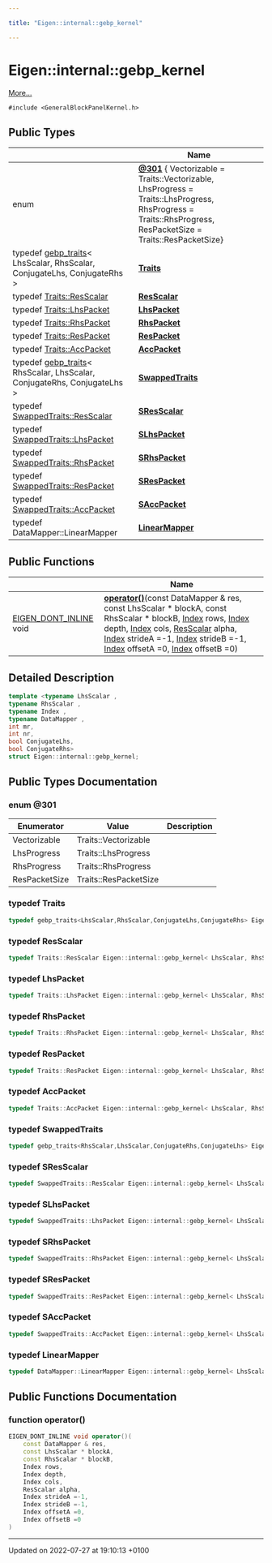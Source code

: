 ```yaml
---

title: "Eigen::internal::gebp_kernel"

---
```


# Eigen::internal::gebp_kernel



 [More...](#detailed-description)


`#include <GeneralBlockPanelKernel.h>`

## Public Types

|                | Name           |
| -------------- | -------------- |
| enum| **[@301](http://example.org/classes/structeigen_1_1internal_1_1gebp__kernel/#enum-@301)** { Vectorizable = Traits::Vectorizable, LhsProgress = Traits::LhsProgress, RhsProgress = Traits::RhsProgress, ResPacketSize = Traits::ResPacketSize} |
| typedef <a href="http://example.org/classes/classeigen_1_1internal_1_1gebp__traits/">gebp_traits</a>< LhsScalar, RhsScalar, ConjugateLhs, ConjugateRhs > | **[Traits](http://example.org/classes/structeigen_1_1internal_1_1gebp__kernel/#typedef-traits)**  |
| typedef <a href="http://example.org/classes/classeigen_1_1internal_1_1gebp__traits/#typedef-resscalar">Traits::ResScalar</a> | **[ResScalar](http://example.org/classes/structeigen_1_1internal_1_1gebp__kernel/#typedef-resscalar)**  |
| typedef <a href="http://example.org/classes/classeigen_1_1internal_1_1gebp__traits/#typedef-lhspacket">Traits::LhsPacket</a> | **[LhsPacket](http://example.org/classes/structeigen_1_1internal_1_1gebp__kernel/#typedef-lhspacket)**  |
| typedef <a href="http://example.org/classes/classeigen_1_1internal_1_1gebp__traits/#typedef-rhspacket">Traits::RhsPacket</a> | **[RhsPacket](http://example.org/classes/structeigen_1_1internal_1_1gebp__kernel/#typedef-rhspacket)**  |
| typedef <a href="http://example.org/classes/classeigen_1_1internal_1_1gebp__traits/#typedef-respacket">Traits::ResPacket</a> | **[ResPacket](http://example.org/classes/structeigen_1_1internal_1_1gebp__kernel/#typedef-respacket)**  |
| typedef <a href="http://example.org/classes/classeigen_1_1internal_1_1gebp__traits/#typedef-accpacket">Traits::AccPacket</a> | **[AccPacket](http://example.org/classes/structeigen_1_1internal_1_1gebp__kernel/#typedef-accpacket)**  |
| typedef <a href="http://example.org/classes/classeigen_1_1internal_1_1gebp__traits/">gebp_traits</a>< RhsScalar, LhsScalar, ConjugateRhs, ConjugateLhs > | **[SwappedTraits](http://example.org/classes/structeigen_1_1internal_1_1gebp__kernel/#typedef-swappedtraits)**  |
| typedef <a href="http://example.org/classes/classeigen_1_1internal_1_1gebp__traits/#typedef-resscalar">SwappedTraits::ResScalar</a> | **[SResScalar](http://example.org/classes/structeigen_1_1internal_1_1gebp__kernel/#typedef-sresscalar)**  |
| typedef <a href="http://example.org/classes/classeigen_1_1internal_1_1gebp__traits/#typedef-lhspacket">SwappedTraits::LhsPacket</a> | **[SLhsPacket](http://example.org/classes/structeigen_1_1internal_1_1gebp__kernel/#typedef-slhspacket)**  |
| typedef <a href="http://example.org/classes/classeigen_1_1internal_1_1gebp__traits/#typedef-rhspacket">SwappedTraits::RhsPacket</a> | **[SRhsPacket](http://example.org/classes/structeigen_1_1internal_1_1gebp__kernel/#typedef-srhspacket)**  |
| typedef <a href="http://example.org/classes/classeigen_1_1internal_1_1gebp__traits/#typedef-respacket">SwappedTraits::ResPacket</a> | **[SResPacket](http://example.org/classes/structeigen_1_1internal_1_1gebp__kernel/#typedef-srespacket)**  |
| typedef <a href="http://example.org/classes/classeigen_1_1internal_1_1gebp__traits/#typedef-accpacket">SwappedTraits::AccPacket</a> | **[SAccPacket](http://example.org/classes/structeigen_1_1internal_1_1gebp__kernel/#typedef-saccpacket)**  |
| typedef DataMapper::LinearMapper | **[LinearMapper](http://example.org/classes/structeigen_1_1internal_1_1gebp__kernel/#typedef-linearmapper)**  |

## Public Functions

|                | Name           |
| -------------- | -------------- |
| <a href="http://example.org/files/macros_8h/#define-eigen-dont-inline">EIGEN_DONT_INLINE</a> void | **[operator()](http://example.org/classes/structeigen_1_1internal_1_1gebp__kernel/#function-operator())**(const DataMapper & res, const LhsScalar * blockA, const RhsScalar * blockB, <a href="http://example.org/namespaces/namespaceeigen/#typedef-index">Index</a> rows, <a href="http://example.org/namespaces/namespaceeigen/#typedef-index">Index</a> depth, <a href="http://example.org/namespaces/namespaceeigen/#typedef-index">Index</a> cols, <a href="http://example.org/classes/structeigen_1_1internal_1_1gebp__kernel/#typedef-resscalar">ResScalar</a> alpha, <a href="http://example.org/namespaces/namespaceeigen/#typedef-index">Index</a> strideA =-1, <a href="http://example.org/namespaces/namespaceeigen/#typedef-index">Index</a> strideB =-1, <a href="http://example.org/namespaces/namespaceeigen/#typedef-index">Index</a> offsetA =0, <a href="http://example.org/namespaces/namespaceeigen/#typedef-index">Index</a> offsetB =0) |

## Detailed Description

```cpp
template <typename LhsScalar ,
typename RhsScalar ,
typename Index ,
typename DataMapper ,
int mr,
int nr,
bool ConjugateLhs,
bool ConjugateRhs>
struct Eigen::internal::gebp_kernel;
```

## Public Types Documentation

### enum @301

| Enumerator | Value | Description |
| ---------- | ----- | ----------- |
| Vectorizable | Traits::Vectorizable|   |
| LhsProgress | Traits::LhsProgress|   |
| RhsProgress | Traits::RhsProgress|   |
| ResPacketSize | Traits::ResPacketSize|   |




### typedef Traits

```cpp
typedef gebp_traits<LhsScalar,RhsScalar,ConjugateLhs,ConjugateRhs> Eigen::internal::gebp_kernel< LhsScalar, RhsScalar, Index, DataMapper, mr, nr, ConjugateLhs, ConjugateRhs >::Traits;
```


### typedef ResScalar

```cpp
typedef Traits::ResScalar Eigen::internal::gebp_kernel< LhsScalar, RhsScalar, Index, DataMapper, mr, nr, ConjugateLhs, ConjugateRhs >::ResScalar;
```


### typedef LhsPacket

```cpp
typedef Traits::LhsPacket Eigen::internal::gebp_kernel< LhsScalar, RhsScalar, Index, DataMapper, mr, nr, ConjugateLhs, ConjugateRhs >::LhsPacket;
```


### typedef RhsPacket

```cpp
typedef Traits::RhsPacket Eigen::internal::gebp_kernel< LhsScalar, RhsScalar, Index, DataMapper, mr, nr, ConjugateLhs, ConjugateRhs >::RhsPacket;
```


### typedef ResPacket

```cpp
typedef Traits::ResPacket Eigen::internal::gebp_kernel< LhsScalar, RhsScalar, Index, DataMapper, mr, nr, ConjugateLhs, ConjugateRhs >::ResPacket;
```


### typedef AccPacket

```cpp
typedef Traits::AccPacket Eigen::internal::gebp_kernel< LhsScalar, RhsScalar, Index, DataMapper, mr, nr, ConjugateLhs, ConjugateRhs >::AccPacket;
```


### typedef SwappedTraits

```cpp
typedef gebp_traits<RhsScalar,LhsScalar,ConjugateRhs,ConjugateLhs> Eigen::internal::gebp_kernel< LhsScalar, RhsScalar, Index, DataMapper, mr, nr, ConjugateLhs, ConjugateRhs >::SwappedTraits;
```


### typedef SResScalar

```cpp
typedef SwappedTraits::ResScalar Eigen::internal::gebp_kernel< LhsScalar, RhsScalar, Index, DataMapper, mr, nr, ConjugateLhs, ConjugateRhs >::SResScalar;
```


### typedef SLhsPacket

```cpp
typedef SwappedTraits::LhsPacket Eigen::internal::gebp_kernel< LhsScalar, RhsScalar, Index, DataMapper, mr, nr, ConjugateLhs, ConjugateRhs >::SLhsPacket;
```


### typedef SRhsPacket

```cpp
typedef SwappedTraits::RhsPacket Eigen::internal::gebp_kernel< LhsScalar, RhsScalar, Index, DataMapper, mr, nr, ConjugateLhs, ConjugateRhs >::SRhsPacket;
```


### typedef SResPacket

```cpp
typedef SwappedTraits::ResPacket Eigen::internal::gebp_kernel< LhsScalar, RhsScalar, Index, DataMapper, mr, nr, ConjugateLhs, ConjugateRhs >::SResPacket;
```


### typedef SAccPacket

```cpp
typedef SwappedTraits::AccPacket Eigen::internal::gebp_kernel< LhsScalar, RhsScalar, Index, DataMapper, mr, nr, ConjugateLhs, ConjugateRhs >::SAccPacket;
```


### typedef LinearMapper

```cpp
typedef DataMapper::LinearMapper Eigen::internal::gebp_kernel< LhsScalar, RhsScalar, Index, DataMapper, mr, nr, ConjugateLhs, ConjugateRhs >::LinearMapper;
```


## Public Functions Documentation

### function operator()

```cpp
EIGEN_DONT_INLINE void operator()(
    const DataMapper & res,
    const LhsScalar * blockA,
    const RhsScalar * blockB,
    Index rows,
    Index depth,
    Index cols,
    ResScalar alpha,
    Index strideA =-1,
    Index strideB =-1,
    Index offsetA =0,
    Index offsetB =0
)
```


-------------------------------

Updated on 2022-07-27 at 19:10:13 +0100